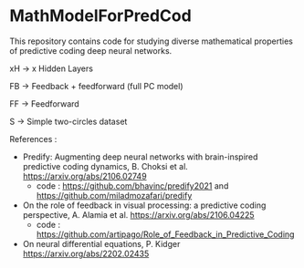 # MathModelForPredCod
This repository contains code for studying diverse mathematical properties of predictive coding deep neural networks.

xH -> x Hidden Layers

FB -> Feedback + feedforward (full PC model)

FF -> Feedforward

S -> Simple two-circles dataset

References :

- Predify: Augmenting deep neural networks with brain-inspired predictive coding dynamics, B. Choksi et al. https://arxiv.org/abs/2106.02749
  - code : https://github.com/bhavinc/predify2021 and https://github.com/miladmozafari/predify
- On the role of feedback in visual processing: a predictive coding perspective,  A. Alamia et al. https://arxiv.org/abs/2106.04225
  - code : https://github.com/artipago/Role_of_Feedback_in_Predictive_Coding  
- On neural differential equations, P. Kidger https://arxiv.org/abs/2202.02435
